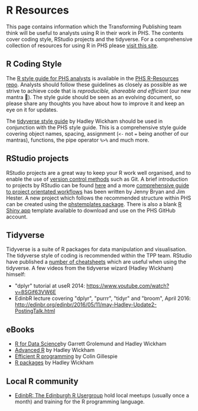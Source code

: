 # R Resources

This page contains information which the Transforming Publishing team think will be useful to analysts using R in their work in PHS. The contents cover coding style, RStudio projects and the tidyverse. For a comprehensive collection of resources for using R in PHS please [visit this site](https://scotland.shinyapps.io/nhs-r-resources/).

## R Coding Style
The [R style guide for PHS analysts](https://github.com/Public-Health-Scotland/R-Resources/blob/master/PHS%20R%20style%20guide.md) is available in the [PHS R-Resources repo](https://github.com/public-health-scotland/R-Resources). Analysts should follow these guidelines as closely as possible as we strive to achieve code that is *_reproducible, shareable and efficient_* (our new mantra :pray:). The style guide should be seen as an evolving document, so please share any thoughts you have about how to improve it and keep an eye on it for updates.

The [tidyverse style guide](http://style.tidyverse.org/) by Hadley Wickham should be used in conjunction with the PHS style guide. This is a comprehensive style guide covering object names, spacing, assignment (`<-` not `=` being another of our mantras), functions, the pipe operator `%>%` and much more.

## RStudio projects
RStudio projects are a great way to keep your R work well organised, and to enable the use of [version control methods](https://github.com/public-health-scotland/resources/blob/master/version-control.md) such as Git. A brief introduction to projects by RStudio can be found [here](https://support.rstudio.com/hc/en-us/articles/200526207) and a more [comprehensive guide to project orientated workflows](https://whattheyforgot.org/index.html) has been written by Jenny Bryan and Jim Hester. A new project which follows the recommended structure within PHS can be created using the [phstemplates package](https://github.com/public-health-scotland/phstemplates). There is also a blank [R Shiny app](https://github.com/public-health-scotland/rshiny-project-structure) template available to download and use on the PHS GitHub account.

## Tidyverse
Tidyverse is a suite of R packages for data manipulation and visualisation. The tidyverse style of coding is recommended within the TPP team. RStudio have published a [number of cheatsheets](https://www.rstudio.com/resources/cheatsheets/) which are useful when using the tidyverse.
A few videos from the tidyverse wizard (Hadley Wickham) himself:
- "dplyr" tutorial at useR 2014: https://www.youtube.com/watch?v=8SGif63VW6E
- EdinbR lecture covering "dplyr", "purrr", "tidyr" and "broom", April 2016: http://edinbr.org/edinbr/2016/05/11/may-Hadley-Update2-PostingTalk.html

## eBooks
- [R for Data Science](http://r4ds.had.co.nz/)by Garrett Grolemund and Hadley Wickham
- [Advanced R](http://adv-r.had.co.nz/) by Hadley Wickham
- [Efficient R programming](https://csgillespie.github.io/efficientR/) by Colin Gillespie
- [R packages](http://r-pkgs.had.co.nz/) by Hadley Wickham

## Local R community
- [EdinbR: The Edinburgh R Usergroup](http://edinbr.org/) hold local meetups (usually once a month) and training for the R programming language. 
